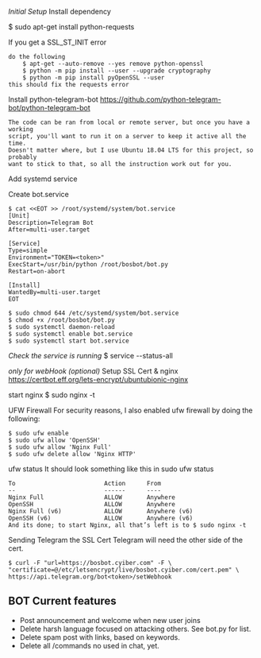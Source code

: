 *Initial Setup*
Install dependency

$ sudo apt-get install python-requests

If you get a SSL_ST_INIT error

    do the following
        $ apt-get --auto-remove --yes remove python-openssl
        $ python -m pip install --user --upgrade cryptography
        $ python -m pip install pyOpenSSL --user
    this should fix the requests error

Install python-telegram-bot
    https://github.com/python-telegram-bot/python-telegram-bot

    The code can be ran from local or remote server, but once you have a working
    script, you'll want to run it on a server to keep it active all the time.
    Doesn't matter where, but I use Ubuntu 18.04 LTS for this project, so probably
    want to stick to that, so all the instruction work out for you.


Add systemd service

Create bot.service

    $ cat <<EOT >> /root/systemd/system/bot.service
    [Unit]
    Description=Telegram Bot
    After=multi-user.target

    [Service]
    Type=simple
    Environment="TOKEN=<token>"
    ExecStart=/usr/bin/python /root/bosbot/bot.py
    Restart=on-abort

    [Install]
    WantedBy=multi-user.target
    EOT

    $ sudo chmod 644 /etc/systemd/system/bot.service
    $ chmod +x /root/bosbot/bot.py
    $ sudo systemctl daemon-reload
    $ sudo systemctl enable bot.service
    $ sudo systemctl start bot.service

*Check the service is running*
    $ service --status-all

*only for webHook  (optional)*
Setup SSL Cert & nginx
    https://certbot.eff.org/lets-encrypt/ubuntubionic-nginx

start nginx
    $ sudo nginx -t

UFW Firewall
    For security reasons, I also enabled ufw firewall by doing the following:

    $ sudo ufw enable
    $ sudo ufw allow 'OpenSSH'
    $ sudo ufw allow 'Nginx Full'
    $ sudo ufw delete allow 'Nginx HTTP'

ufw status
    It should look something like this in sudo ufw status

    To                         Action      From
    --                         ------      ----
    Nginx Full                 ALLOW       Anywhere
    OpenSSH                    ALLOW       Anywhere
    Nginx Full (v6)            ALLOW       Anywhere (v6)
    OpenSSH (v6)               ALLOW       Anywhere (v6)
    And its done; to start Nginx, all that’s left is to $ sudo nginx -t

Sending Telegram the SSL Cert
    Telegram will need the other side of the cert.

    $ curl -F "url=https://bosbot.cyiber.com" -F \
    "certificate=@/etc/letsencrypt/live/bosbot.cyiber.com/cert.pem" \
    https://api.telegram.org/bot<token>/setWebhook


## BOT Current features

- Post announcement and welcome when new user joins
- Delete harsh language focused on attacking others. See bot.py for list.
- Delete spam post with links, based on keywords.
- Delete all /commands no used in chat, yet.



